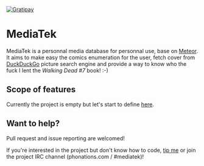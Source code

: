 [![Gratipay](https://img.shields.io/gratipay/MartinDelille.svg)](https://gratipay.com/MartinDelille)

# MediaTek

MediaTek is a personnal media database for personnal use, base on [Meteor](http://www.meteor.com). It aims to make easy the comics enumeration for the user, fetch cover from [DuckDuckGo](https://duckduckgo.com/) picture search engine and provide a way to know who the fuck I lent the *Walking Dead #7* book! :-)

## Scope of features

Currently the project is empty but let's start to define [here](https://github.com/MartinDelille/BDTek/issues).

## Want to help?

Pull request and issue reporting are welcomed!

If you're interested in the project but don't know how to code, [tip me](https://gratipay.com/MartinDelille) or join the project IRC channel (phonations.com / #mediatek)!
